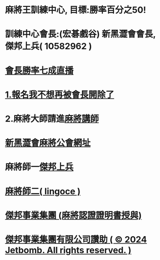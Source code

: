 
# 麻將王訓練中心, 目標:勝率百分之50!



# 訓練中心會長:(宏碁戲谷) 新黑澀會會長, 傑邦上兵( 10582962 )
# <a href="https://www.youtube.com/channel/UC-PHMjrhrDjeInhwoXv4pxA/live">會長勝率七成直播
# 1.報名<a href="mailto:jetbomb2012@gmail.com">我不想再被會長開除了</a>
# 2.麻將大師請進<a href="mailto:bensonjack@yahoo.com">麻將講師</a>
# <a href="https://www.mj-king.top/">新黑澀會麻將公會網址</a><br>
# 麻將師一<a href="https://www.youtube.com/channel/UC-PHMjrhrDjeInhwoXv4pxA/live">傑邦上兵
# 麻將師二<a href="https://www.youtube.com/channel/UC-PHMjrhrDjeInhwoXv4pxA/live">( lingoce )

# 傑邦事業集團 (麻將認證證明書授與)
# 傑邦事業集團有限公司讚助 ( © 2024 Jetbomb. All rights reserved. )
